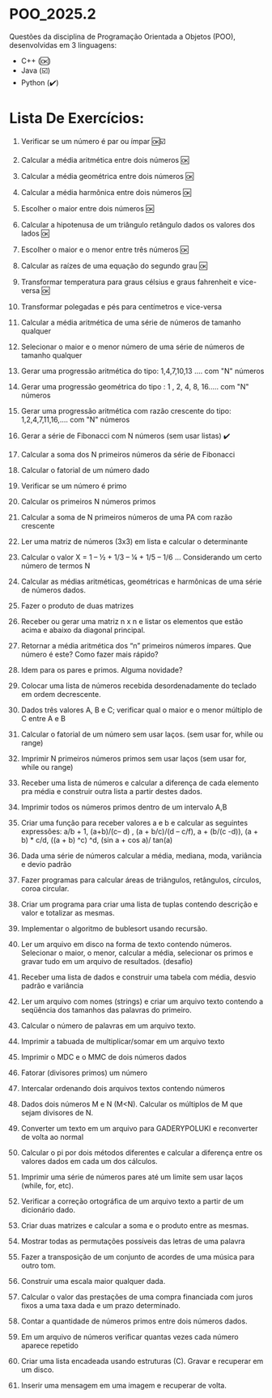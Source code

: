 # POO_2025.2
Questões da disciplina de Programação Orientada a Objetos (POO), desenvolvidas em 3 linguagens: 
- C++ (🆗)
- Java (☑️)
- Python (✔️)


# Lista De Exercícios:

1. Verificar se um número é par ou ímpar  🆗☑️

2. Calcular a média aritmética entre dois números  :ok:

3. Calcular a média geométrica entre dois números  🆗

4. Calcular a média harmônica entre dois números  🆗

5. Escolher o maior entre dois números      🆗

6. Calcular a hipotenusa de um triângulo retângulo dados os valores dos lados  🆗

7. Escolher o maior e o menor entre três números  🆗

8. Calcular as raízes de uma equação do segundo grau  🆗

9. Transformar temperatura para graus célsius e graus fahrenheit e vice-versa  🆗

10. Transformar polegadas e pés para centímetros e vice-versa  

11. Calcular a média aritmética de uma série de números de tamanho qualquer  

12. Selecionar o maior e o menor número de uma série de números de tamanho qualquer  

13. Gerar uma progressão aritmética do tipo: 1,4,7,10,13 .... com "N" números  

14. Gerar uma progressão geométrica do tipo : 1 , 2, 4, 8, 16..... com "N" números  

15. Gerar uma progressão aritmética com razão crescente do tipo: 1,2,4,7,11,16,.... com "N" números  

16. Gerar a série de Fibonacci com N números (sem usar listas)  ✔️

17. Calcular a soma dos N primeiros números da série de Fibonacci  

18. Calcular o fatorial de um número dado  

19. Verificar se um número é primo  

20. Calcular os primeiros N números primos  

21. Calcular a soma de N primeiros números de uma PA com razão crescente  

22. Ler uma matriz de números (3x3) em lista e calcular o determinante  

23. Calcular o valor X = 1 – ½ + 1/3 – ¼ + 1/5 – 1/6 … Considerando um certo número de termos N  

24. Calcular as médias aritméticas, geométricas e harmônicas de uma série de números dados.  

25. Fazer o produto de duas matrizes  

26. Receber ou gerar uma matriz n x n e listar os elementos que estão acima e abaixo da diagonal principal.  

27. Retornar a média aritmética dos “n” primeiros números ímpares. Que número é este? Como fazer mais rápido?  

28. Idem para os pares e primos. Alguma novidade?  

29. Colocar uma lista de números recebida desordenadamente do teclado em ordem decrescente.  

30. Dados três valores A, B e C; verificar qual o maior e o menor múltiplo de C entre A e B  

31. Calcular o fatorial de um número sem usar laços. (sem usar for, while ou range)  

32. Imprimir N primeiros números primos sem usar laços (sem usar for, while ou range)  

33. Receber uma lista de números e calcular a diferença de cada elemento pra média e construir outra lista a partir destes dados.  

34. Imprimir todos os números primos dentro de um intervalo A,B  

35. Criar uma função para receber valores a e b e calcular as seguintes expressões: a/b + 1, (a+b)/(c– d) , (a + b/c)/(d – c/f), a + (b/(c -d)), (a + b) * c/d, ((a + b) ^c) ^d, (sin a + cos a)/ tan(a)  

36. Dada uma série de números calcular a média, mediana, moda, variância e devio padrão  

37. Fazer programas para calcular áreas de triângulos, retângulos, círculos, coroa circular.  

38. Criar um programa para criar uma lista de tuplas contendo descrição e valor e totalizar as mesmas.  

39. Implementar o algoritmo de bublesort usando recursão.  

40. Ler um arquivo em disco na forma de texto contendo números. Selecionar o maior, o menor, calcular a média, selecionar os primos e gravar tudo em um arquivo de resultados. (desafio)  

41. Receber uma lista de dados e construir uma tabela com média, desvio padrão e variância     

42. Ler um arquivo com nomes (strings) e criar um arquivo texto contendo a seqüência dos tamanhos das palavras do primeiro.  

43. Calcular o número de palavras em um arquivo texto.  

44. Imprimir a tabuada de multiplicar/somar em um arquivo texto  

45. Imprimir o MDC e o MMC de dois números dados  

46. Fatorar (divisores primos) um número  

47. Intercalar ordenando dois arquivos textos contendo números  

48. Dados dois números M e N (M<N). Calcular os múltiplos de M que sejam divisores de N.  

49. Converter um texto em um arquivo para GADERYPOLUKI e reconverter de volta ao normal  

50. Calcular o pi por dois métodos diferentes e calcular a diferença entre os valores dados em cada um dos cálculos.  

51. Imprimir uma série de números pares até um limite sem usar laços (while, for, etc).  

52. Verificar a correção ortográfica de um arquivo texto a partir de um dicionário dado.  

53. Criar duas matrizes e calcular a soma e o produto entre as mesmas.  

54. Mostrar todas as permutações possíveis das letras de uma palavra  

55. Fazer a transposição de um conjunto de acordes de uma música para outro tom.  

56. Construir uma escala maior qualquer dada.  

57. Calcular o valor das prestações de uma compra financiada com juros fixos a uma taxa dada e um prazo determinado.  

58. Contar a quantidade de números primos entre dois números dados.  

59. Em um arquivo de números verificar quantas vezes cada número aparece repetido  

60. Criar uma lista encadeada usando estruturas (C). Gravar e recuperar em um disco.  

61. Inserir uma mensagem em uma imagem e recuperar de volta.  
